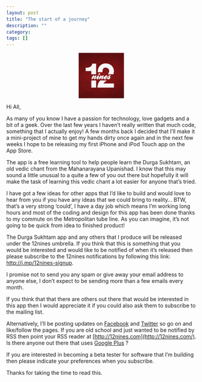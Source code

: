 ```yaml
---
layout: post
title: "The start of a journey"
description: ""
category: 
tags: []
---
```


<img style="clear: both; display: block; margin-left: auto; margin-right: auto;" src="/images/12nines.jpg" />

Hi All,

As many of you know I have a passion for technology, love gadgets and a bit of a geek. Over the last few years I haven’t really written that much code, something that I actually enjoy! A few months back I decided that I’ll make it a mini-project of mine to get my hands dirty once again and in the next few weeks I hope to be releasing my first iPhone and iPod Touch app on the App Store.

The app is a free learning tool to help people learn the Durga Sukhtam, an old vedic chant from the Mahanarayana Upanishad. I know that this may sound a little unusual to a quite a few of you out there but hopefully it will make the task of learning this vedic chant a lot easier for anyone that’s tried.

I have got a few ideas for other apps that I’d like to build and would love to hear from you if you have any ideas that we could bring to reality… BTW, that’s a very strong ‘could’, I have a day job which means I’m working long hours and most of the coding and design for this app has been done thanks to my commute on the Metropolitan tube line. As you can imagine, it’s not going to be quick from idea to finished product!

The Durga Sukhtam app and any others that I produce will be released under the 12nines umbrella. If you think that this is something that you would be interested and would like to be notified of when it’s released then please subscribe to the 12nines notifications by following this link: <http://j.mp/12nines-signup>.

I promise not to send you any spam or give away your email address to anyone else, I don’t expect to be sending more than a few emails every month.

If you think that that there are others out there that would be interested in this app then I would appreciate it if you could also ask them to subscribe to the mailing list.

Alternatively, I’ll be posting updates on [Facebook](http://www.facebook.com/pages/12nines/198570890247992) and [Twitter](https://twitter.com/#!/12nines) so go on and like/follow the pages. If you are old school and just wanted to be notified by RSS then point your RSS reader at [http://12nines.com](http://12nines.com/). Is there anyone out there that uses [Google Plus](https://plus.google.com/107813958410653639240/) ?

If you are interested in becoming a beta tester for software that I’m building then please indicate your preferences when you subscribe.

Thanks for taking the time to read this.


